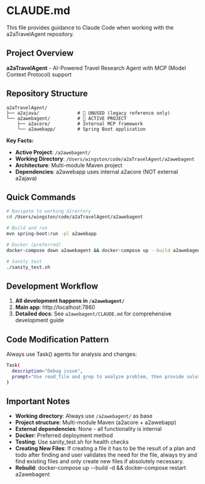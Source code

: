 # CLAUDE.md

This file provides guidance to Claude Code when working with the a2aTravelAgent repository.

## Project Overview

**a2aTravelAgent** - AI-Powered Travel Research Agent with MCP (Model Context Protocol) support

## Repository Structure

```
a2aTravelAgent/
├── a2ajava/              # 📁 UNUSED (legacy reference only)
└── a2awebagent/          # 🚀 ACTIVE PROJECT
    ├── a2acore/          # Internal MCP framework
    └── a2awebapp/        # Spring Boot application
```

**Key Facts:**
- **Active Project**: `/a2awebagent/` 
- **Working Directory**: `/Users/wingston/code/a2aTravelAgent/a2awebagent`
- **Architecture**: Multi-module Maven project
- **Dependencies**: a2awebapp uses internal a2acore (NOT external a2ajava)

## Quick Commands

```bash
# Navigate to working directory
cd /Users/wingston/code/a2aTravelAgent/a2awebagent

# Build and run
mvn spring-boot:run -pl a2awebapp

# Docker (preferred)
docker-compose down a2awebagent && docker-compose up --build a2awebagent -d

# Sanity test
./sanity_test.sh
```

## Development Workflow

1. **All development happens in `/a2awebagent/`**
2. **Main app**: http://localhost:7860
3. **Detailed docs**: See `a2awebagent/CLAUDE.md` for comprehensive development guide

## Code Modification Pattern

Always use Task() agents for analysis and changes:
```bash
Task(
  description="Debug issue",
  prompt="Use read_file and grep to analyze problem, then provide solution"
)
```

## Important Notes

- **Working directory**: Always use `/a2awebagent/` as base
- **Project structure**: Multi-module Maven (a2acore + a2awebapp)
- **External dependencies**: None - all functionality is internal
- **Docker**: Preferred deployment method
- **Testing**: Use sanity_test.sh for health checks
- **Creating New Files**: If creating a file it has to be the result of a plan and todo after finding and user validates the need for the file, always try and find existing files and only create new files if absolutely necessary. 
- **Rebuild**: docker-compose up --build -d && docker-compose restart a2awebagent
